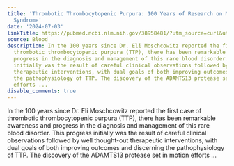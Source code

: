 ```yaml
---
title: 'Thrombotic Thrombocytopenic Purpura: 100 Years of Research on Moschcowitz''s
  Syndrome'
date: '2024-07-03'
linkTitle: https://pubmed.ncbi.nlm.nih.gov/38958481/?utm_source=curl&utm_medium=rss&utm_campaign=journals&utm_content=7603509&fc=None&ff=20240703181948&v=2.18.0.post9+e462414
source: Blood
description: In the 100 years since Dr. Eli Moschcowitz reported the first case of
  thrombotic thrombocytopenic purpura (TTP), there has been remarkable awareness and
  progress in the diagnosis and management of this rare blood disorder. This progress
  initially was the result of careful clinical observations followed by well thought-out
  therapeutic interventions, with dual goals of both improving outcomes and discerning
  the pathophysiology of TTP. The discovery of the ADAMTS13 protease set in motion
  efforts ...
disable_comments: true
---
```

In the 100 years since Dr. Eli Moschcowitz reported the first case of thrombotic thrombocytopenic purpura (TTP), there has been remarkable awareness and progress in the diagnosis and management of this rare blood disorder. This progress initially was the result of careful clinical observations followed by well thought-out therapeutic interventions, with dual goals of both improving outcomes and discerning the pathophysiology of TTP. The discovery of the ADAMTS13 protease set in motion efforts ...